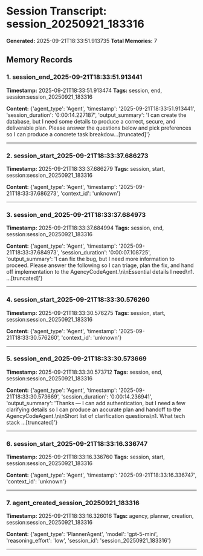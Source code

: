 # Session Transcript: session_20250921_183316

**Generated:** 2025-09-21T18:33:51.913735
**Total Memories:** 7

## Memory Records

### 1. session_end_2025-09-21T18:33:51.913441

**Timestamp:** 2025-09-21T18:33:51.913474
**Tags:** session, end, session:session_20250921_183316

**Content:** {'agent_type': 'Agent', 'timestamp': '2025-09-21T18:33:51.913441', 'session_duration': '0:00:14.227187', 'output_summary': 'I can create the database, but I need some details to produce a correct, secure, and deliverable plan. Please answer the questions below and pick preferences so I can produce a concrete task breakdow...[truncated]'}

---

### 2. session_start_2025-09-21T18:33:37.686273

**Timestamp:** 2025-09-21T18:33:37.686279
**Tags:** session, start, session:session_20250921_183316

**Content:** {'agent_type': 'Agent', 'timestamp': '2025-09-21T18:33:37.686273', 'context_id': 'unknown'}

---

### 3. session_end_2025-09-21T18:33:37.684973

**Timestamp:** 2025-09-21T18:33:37.684994
**Tags:** session, end, session:session_20250921_183316

**Content:** {'agent_type': 'Agent', 'timestamp': '2025-09-21T18:33:37.684973', 'session_duration': '0:00:07.108725', 'output_summary': 'I can fix the bug, but I need more information to proceed. Please answer the following so I can triage, plan the fix, and hand off implementation to the AgencyCodeAgent.\n\nEssential details I need\n1. ...[truncated]'}

---

### 4. session_start_2025-09-21T18:33:30.576260

**Timestamp:** 2025-09-21T18:33:30.576275
**Tags:** session, start, session:session_20250921_183316

**Content:** {'agent_type': 'Agent', 'timestamp': '2025-09-21T18:33:30.576260', 'context_id': 'unknown'}

---

### 5. session_end_2025-09-21T18:33:30.573669

**Timestamp:** 2025-09-21T18:33:30.573712
**Tags:** session, end, session:session_20250921_183316

**Content:** {'agent_type': 'Agent', 'timestamp': '2025-09-21T18:33:30.573669', 'session_duration': '0:00:14.236941', 'output_summary': 'Thanks — I can add authentication, but I need a few clarifying details so I can produce an accurate plan and handoff to the AgencyCodeAgent.\n\nShort list of clarification questions\n1. What tech stack ...[truncated]'}

---

### 6. session_start_2025-09-21T18:33:16.336747

**Timestamp:** 2025-09-21T18:33:16.336760
**Tags:** session, start, session:session_20250921_183316

**Content:** {'agent_type': 'Agent', 'timestamp': '2025-09-21T18:33:16.336747', 'context_id': 'unknown'}

---

### 7. agent_created_session_20250921_183316

**Timestamp:** 2025-09-21T18:33:16.326016
**Tags:** agency, planner, creation, session:session_20250921_183316

**Content:** {'agent_type': 'PlannerAgent', 'model': 'gpt-5-mini', 'reasoning_effort': 'low', 'session_id': 'session_20250921_183316'}

---

